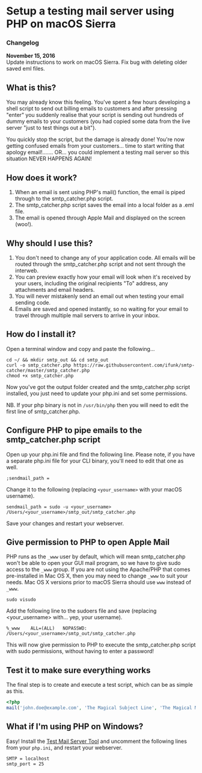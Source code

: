 # Setup a testing mail server using PHP on macOS Sierra

### Changelog

**November 15, 2016**  
Update instructions to work on macOS Sierra. Fix bug with deleting older saved eml files.

## What is this?

You may already know this feeling. You've spent a few hours developing a shell script to send out billing emails to customers and after pressing "enter" you suddenly realise that your script is sending out hundreds of dummy emails to your customers (you had copied some data from the live server "just to test things out a bit").

You quickly stop the script, but the damage is already done! You're now getting confused emails from your customers... time to start writing that apology email!....... OR... you could implement a testing mail server so this situation NEVER HAPPENS AGAIN!

## How does it work?

1. When an email is sent using PHP's mail() function, the email is piped through to the smtp_catcher.php script.
2. The smtp_catcher.php script saves the email into a local folder as a .eml file.
3. The email is opened through Apple Mail and displayed on the screen (woo!).

## Why should I use this?

1. You don't need to change any of your application code. All emails will be routed through the smtp_catcher.php script and not sent through the interweb.
2. You can preview exactly how your email will look when it's received by your users, including the original recipients "To" address, any attachments and email headers.
3. You will never mistakenly send an email out when testing your email sending code.
4. Emails are saved and opened instantly, so no waiting for your email to travel through multiple mail servers to arrive in your inbox.

## How do I install it?

Open a terminal window and copy and paste the following...

    cd ~/ && mkdir smtp_out && cd smtp_out
    curl -o smtp_catcher.php https://raw.githubusercontent.com/ifunk/smtp-catcher/master/smtp_catcher.php
    chmod +x smtp_catcher.php

Now you've got the output folder created and the smtp_catcher.php script installed, you just need to update your php.ini and set some permissions.

NB. If your php binary is not in `/usr/bin/php` then you will need to edit the first line of smtp_catcher.php.

## Configure PHP to pipe emails to the smtp_catcher.php script

Open up your php.ini file and find the following line. Please note, if you have a separate php.ini file for your CLI binary, you'll need to edit that one as well.

    ;sendmail_path =

Change it to the following (replacing `<your_username>` with your macOS username).

    sendmail_path = sudo -u <your_username> /Users/<your_username>/smtp_out/smtp_catcher.php

Save your changes and restart your webserver.

## Give permission to PHP to open Apple Mail

PHP runs as the `_www` user by default, which will mean smtp_catcher.php won't be able to open your GUI mail program, so we have to give sudo access to the `_www` group. If you are not using the Apache/PHP that comes pre-installed in Mac OS X, then you may need to change `_www` to suit your needs. Mac OS X versions prior to macOS Sierra should use `www` instead of `_www`.

    sudo visudo

Add the following line to the sudoers file and save (replacing <your_username> with... yep, your username).

    %_www    ALL=(ALL)   NOPASSWD: /Users/<your_username>/smtp_out/smtp_catcher.php

This will now give permission to PHP to execute the smtp_catcher.php script with sudo permissions, without having to enter a password!

## Test it to make sure everything works

The final step is to create and execute a test script, which can be as simple as this.

```php
<?php
mail('john.doe@example.com', 'The Magical Subject Line', 'The Magical Message Body');
```

## What if I'm using PHP on Windows?

Easy! Install the [Test Mail Server Tool](http://toolheap.com/test-mail-server-tool/) and uncomment the following lines from your `php.ini`, and restart your webserver.

    SMTP = localhost
    smtp_port = 25
